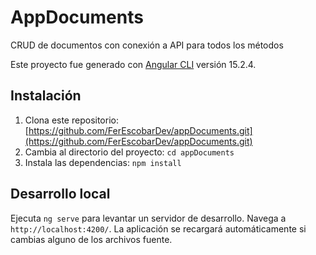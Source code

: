 # AppDocuments

CRUD de documentos con conexión a API para todos los métodos

Este proyecto fue generado con [Angular CLI](https://github.com/angular/angular-cli) versión 15.2.4.

## Instalación

1. Clona este repositorio: [https://github.com/FerEscobarDev/appDocuments.git](https://github.com/FerEscobarDev/appDocuments.git)
2. Cambia al directorio del proyecto: `cd appDocuments`
3. Instala las dependencias: `npm install`


## Desarrollo local

Ejecuta `ng serve` para levantar un servidor de desarrollo. Navega a `http://localhost:4200/`. La aplicación se recargará automáticamente si cambias alguno de los archivos fuente.



